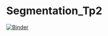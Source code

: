 # Segmentation_Tp2
[![Binder](https://mybinder.org/badge_logo.svg)](https://mybinder.org/v2/gh/aminasridi/Segmentation_Tp2/main)
